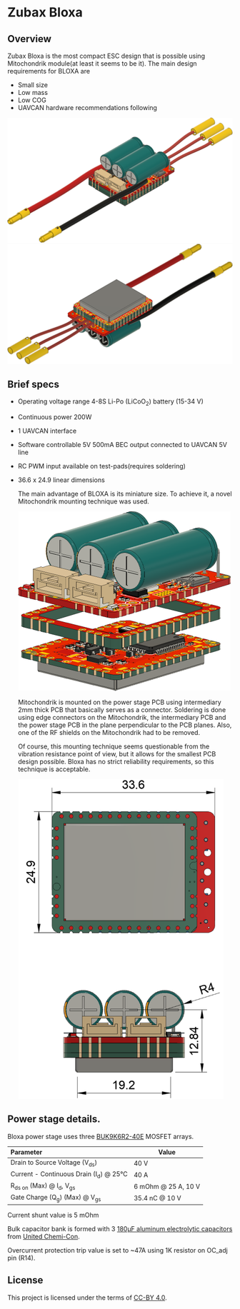 # Zubax Bloxa

## Overview

Zubax Bloxa is the most compact ESC design that is possible using Mitochondrik module(at least it seems to be it). The main design requirements for BLOXA are

* Small size
* Low mass
* Low COG
* UAVCAN hardware recommendations following

<img src="pics/bloxa_top.png" alt="Bloxa top" style="zoom:80%;" />

<img src="pics/bloxa_bottom.png" alt="Bloxa bottom" style="zoom:80%;" />

## Brief specs

* Operating voltage range 4-8S Li-Po (LiCoO<sub>2</sub>) battery (15-34 V)

* Continuous power 200W

* 1 UAVCAN interface

* Software controllable 5V 500mA BEC output connected to UAVCAN 5V line

* RC PWM input available on test-pads(requires soldering)

* 36.6 x 24.9 linear dimensions 

  The main advantage of BLOXA is its miniature size. To achieve it, a novel Mitochondrik mounting technique was used.

  <img src="pics\construction.png" style="zoom:50%;" />

  

  Mitochondrik is mounted on the power stage PCB using intermediary 2mm thick PCB that basically serves as a connector. Soldering is done using edge connectors on the Mitochondrik, the intermediary  PCB and the power stage PCB in the plane perpendicular to the PCB planes.  Also, one of the RF shields on the Mitochondrik had to be removed. 
  
  Of course, this mounting technique seems questionable from the vibration resistance point of view, but it allows for the smallest PCB design possible. Bloxa has no strict reliability requirements, so this technique is acceptable. 
  
  <img src="pics/bloxa_drawing.png" alt="drawing" style="zoom: 70%;" />
## Power stage details.

  Bloxa power stage uses three [BUK9K6R2-40E](https://www.digikey.com/products/en?keywords=1727-7274-1-ND) MOSFET arrays. 

| Parameter                                               | Value               |
| :------------------------------------------------------ | ------------------- |
| Drain to Source Voltage (V<sub>ds</sub>)                | 40 V                |
| Current - Continuous Drain (I<sub>d</sub>) @ 25°C       | 40 A                |
| R<sub>ds on</sub> (Max) @ I<sub>d</sub>, V<sub>gs</sub> | 6 mOhm @ 25 A, 10 V |
| Gate Charge (Q<sub>g</sub>) (Max) @ V<sub>gs</sub>      | 35.4 nC @ 10 V      |

  Current shunt value is 5 mOhm

  Bulk capacitor bank is formed with 3 [180µF  aluminum electrolytic capacitors](https://www.digikey.com/products/en?keywords=565-4066-ND) from [ United Chemi-Con](https://www.digikey.com/en/supplier-centers/u/united-chemi-con).

  Overcurrent protection trip value is set to ~47A using 1K resistor on OC_adj pin (R14). 

## License

This project is licensed under the terms of [CC-BY 4.0](https://creativecommons.org/licenses/by/4.0/).